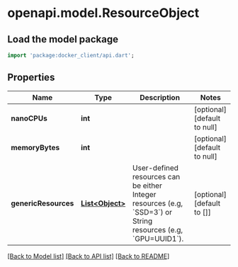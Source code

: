 # openapi.model.ResourceObject

## Load the model package
```dart
import 'package:docker_client/api.dart';
```

## Properties
Name | Type | Description | Notes
------------ | ------------- | ------------- | -------------
**nanoCPUs** | **int** |  | [optional] [default to null]
**memoryBytes** | **int** |  | [optional] [default to null]
**genericResources** | [**List&lt;Object&gt;**](Object.md) | User-defined resources can be either Integer resources (e.g, &#x60;SSD&#x3D;3&#x60;) or String resources (e.g, &#x60;GPU&#x3D;UUID1&#x60;).  | [optional] [default to []]

[[Back to Model list]](../README.md#documentation-for-models) [[Back to API list]](../README.md#documentation-for-api-endpoints) [[Back to README]](../README.md)


